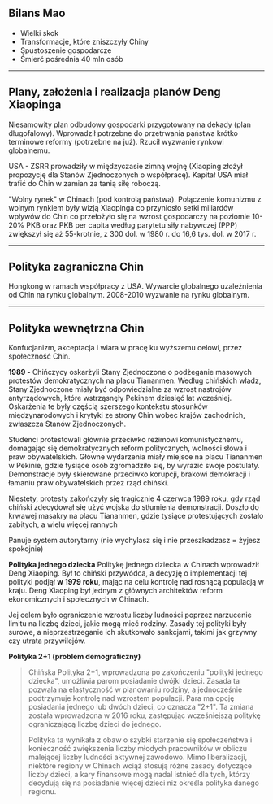 ## Bilans Mao
- Wielki skok
- Transformacje, które zniszczyły Chiny
- Spustoszenie gospodarcze
- Śmierć pośrednia 40 mln osób

---
## Plany, założenia i realizacja planów Deng Xiaopinga
Niesamowity plan odbudowy gospodarki przygotowany na dekady (plan długofalowy). Wprowadził potrzebne do przetrwania państwa krótko terminowe reformy (potrzebne na już). Rzucił wyzwanie rynkowi globalnemu. 

USA - ZSRR prowadziły w międzyczasie zimną wojnę (Xiaoping złożył propozycję dla Stanów Zjednoczonych o współpracę). Kapitał USA miał trafić do Chin w zamian za tanią siłę roboczą.

"Wolny rynek" w Chinach (pod kontrolą państwa). Połączenie komunizmu z wolnym rynkiem były wizją Xiaopinga co przyniosło setki miliardów wpływów do Chin co przełożyło się na wzrost gospodarczy na poziomie 10-20% PKB oraz PKB per capita według parytetu siły nabywczej (PPP) zwiększył się aż 55-krotnie, z 300 dol. w 1980 r. do 16,6 tys. dol. w 2017 r.

---
## Polityka zagraniczna Chin
Hongkong w ramach współpracy z USA. Wywarcie globalnego uzależnienia od Chin na rynku globalnym. 2008-2010 wyzwanie na rynku globalnym.

---
## Polityka wewnętrzna Chin
Konfucjanizm, akceptacja i wiara w pracę ku wyższemu celowi, przez społeczność Chin.

**1989 -** Chińczycy oskarżyli Stany Zjednoczone o podżeganie masowych protestów demokratycznych na placu Tiananmen. Według chińskich władz, Stany Zjednoczone miały być odpowiedzialne za wzrost nastrojów antyrządowych, które wstrząsnęły Pekinem dziesięć lat wcześniej. Oskarżenia te były częścią szerszego kontekstu stosunków międzynarodowych i krytyki ze strony Chin wobec krajów zachodnich, zwłaszcza Stanów Zjednoczonych.

Studenci protestowali głównie przeciwko reżimowi komunistycznemu, domagając się demokratycznych reform politycznych, wolności słowa i praw obywatelskich. Główne wydarzenia miały miejsce na placu Tiananmen w Pekinie, gdzie tysiące osób zgromadziło się, by wyrazić swoje postulaty. Demonstracje były skierowane przeciwko korupcji, brakowi demokracji i łamaniu praw obywatelskich przez rząd chiński.

Niestety, protesty zakończyły się tragicznie 4 czerwca 1989 roku, gdy rząd chiński zdecydował się użyć wojska do stłumienia demonstracji. Doszło do krwawej masakry na placu Tiananmen, gdzie tysiące protestujących zostało zabitych, a wielu więcej rannych

Panuje system autorytarny (nie wychylasz się i nie przeszkadzasz = żyjesz spokojnie)

**Polityka jednego dziecka**
Politykę jednego dziecka w Chinach wprowadził Deng Xiaoping. Był to chiński przywódca, a decyzję o implementacji tej polityki podjął **w 1979 roku**, mając na celu kontrolę nad rosnącą populacją w kraju. Deng Xiaoping był jednym z głównych architektów reform ekonomicznych i społecznych w Chinach.

Jej celem było ograniczenie wzrostu liczby ludności poprzez narzucenie limitu na liczbę dzieci, jakie mogą mieć rodziny. Zasady tej polityki były surowe, a nieprzestrzeganie ich skutkowało sankcjami, takimi jak grzywny czy utrata przywilejów.

**Polityka 2+1 (problem demograficzny)**
> Chińska Polityka 2+1, wprowadzona po zakończeniu "polityki jednego dziecka", umożliwia parom posiadanie dwójki dzieci. Zasada ta pozwala na elastyczność w planowaniu rodziny, a jednocześnie podtrzymuje kontrolę nad wzrostem populacji. Para ma opcję posiadania jednego lub dwóch dzieci, co oznacza "2+1". Ta zmiana została wprowadzona w 2016 roku, zastępując wcześniejszą politykę ograniczającą liczbę dzieci do jednego.
> 
> Polityka ta wynikała z obaw o szybki starzenie się społeczeństwa i konieczność zwiększenia liczby młodych pracowników w obliczu malejącej liczby ludności aktywnej zawodowo. Mimo liberalizacji, niektóre regiony w Chinach wciąż stosują różne zasady dotyczące liczby dzieci, a kary finansowe mogą nadal istnieć dla tych, którzy decydują się na posiadanie więcej dzieci niż określa polityka danego regionu.